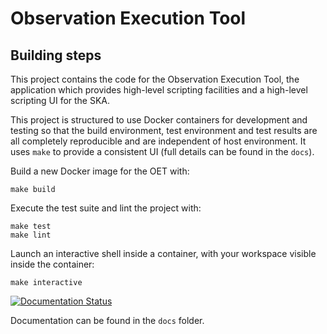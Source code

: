 Observation Execution Tool
==========================

## Building steps

This project contains the code for the Observation Execution Tool, the
application which provides high-level scripting facilities and a high-level
scripting UI for the SKA.

This project is structured to use Docker containers for development and
testing so that the build environment, test environment and test results are
all completely reproducible and are independent of host environment. It uses
``make`` to provide a consistent UI (full details can be found in the ```docs```).

Build a new Docker image for the OET with:

```
make build
```

Execute the test suite and lint the project with:

```
make test
make lint
```

Launch an interactive shell inside a container, with your workspace visible
inside the container:

```
make interactive
```


[![Documentation Status](https://readthedocs.org/projects/ska-telescope-ska-oso-oet/badge/?version=latest)](https://developer.skao.int/projects/ska-oso-oet/en/latest/?badge=latest)

Documentation can be found in the ``docs`` folder.
